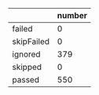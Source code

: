 |  | number |
|----| ---- |
| failed | 0|
| skipFailed | 0|
| ignored | 379|
| skipped | 0|
| passed | 550|
